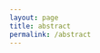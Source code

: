 ```yaml
---
layout: page
title: abstract
permalink: /abstract
---
```

<div id="galleria"></div>

<script src="https://ajax.googleapis.com/ajax/libs/jquery/2.1.1/jquery.min.js"></script>
<script src="https://maxcdn.bootstrapcdn.com/bootstrap/3.3.7/js/bootstrap.min.js" integrity="sha384-Tc5IQib027qvyjSMfHjOMaLkfuWVxZxUPnCJA7l2mCWNIpG9mGCD8wGNIcPD7Txa"
    crossorigin="anonymous"></script>
<script src="/assets/js/galleria-1.4.2.min.js"></script>

<script>
  var imageLocation = '/assets/photos/architecture-reflections/';
  var thumbLocation = imageLocation + 'thumb-ar/';
  var bigLocation = imageLocation;
  var imagePrefix = 'ar';
  
  var data = [];
  var titles = [
    '2006 Atlanta 174',
    '2006 Boston 015',
    '2007 NYC 029',
    '2007 NYC 279',
    '2007 NYC 290',
    '2007 Philadelphia 089',
    '2007 Philadelphia 184',
    '2008 Dallas 27',
    '2011 Bethlehem 54',
    '2012 Beijing 0156',
    '2012 Beijing 1304',
    '2012 Beijing 2532',
    '2012 Beijing 2562',
    '2012 Beijing 2581',
    '2012 Beijing 2602',
    '2012 Hong Kong 093',
    '2012 Hong Kong 108',
    '2012 Hong Kong 267',
    '2012 Hong Kong 273',
    '2012 Hong Kong 290',
    '2012 Hong Kong 299',
    '2012 Shanghai 0200',
    '2012 Shanghai 0415',
    '2012 Shanghai 0433',
    '2012 Shanghai 0541',
    '2012 Shanghai 0797',
    '2012 Shanghai 0933',
    '2012 Shanghai 1181',
    '2012 Shanghai 1427',
    '2012 Shanghai 1581',
    '2012 Shanghai 1598',
    '2012 Shanghai 1624',
    '2012 Shanghai 2136',
    '2012 Shanghai 2389',
    '2012 Shanghai 2414',
    '2012 Shanghai 2427',
    '2012 Shanghai 2454',
    '2012 Shanghai 3043',
    '2012 Shanghai 3063',
    '2012 Shanghai 3202',
    '2012 Shanghai 3236',
    '2012 Shanghai 3277',
    '2012 Shenzhen 329',
    '2012 Shenzhen 418',
    '2012 Shenzhen 453',
    '2012 XiAn 1151',
    '2012 XiAn 1164',
    '2012 XiAn 1176',
    '2012 XiAn 1270',
    '2013 Anchorage 118',
    '2013 Anchorage 202',
    '2013 Beijing 0218',
    '2013 Portland 085',
    '2013 Portland 150',
    '2013 San Diego 047',
    '2013 San Diego 058',
    '2013 Seattle 785',
    '2013 Vancouver 169',
    '2013 Vancouver 176',
    '2013 Vancouver 339'
  ];

  var totalImages = titles.length;

  for (var i = totalImages; i >= 1; i--) {
    data.push({
      image : imageLocation + imagePrefix + i + '.jpg',
      thumb : thumbLocation + imagePrefix + i + '.jpg',
      big : imageLocation + imagePrefix + i + '.jpg',
      title: titles[i - 1],
      description: 'none'
    });
  }

  // Load the custom theme
  Galleria.loadTheme('/assets/js/galleria/galleria.portfolio.js');
  // Configure Galleria
  Galleria.configure({
    showInfo: true
  });
  // Initialize Galleria
  Galleria.run('#galleria', {
    dataSource: data
  });
</script>